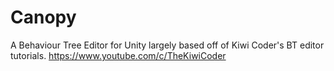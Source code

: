 # Canopy
A Behaviour Tree Editor for Unity largely based off of Kiwi Coder's BT editor tutorials. https://www.youtube.com/c/TheKiwiCoder
